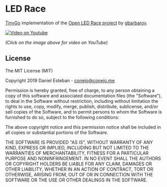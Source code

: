 # LED Race

[TinyGo](https://tinygo.org/) implementation of the [Open LED Race project](https://create.arduino.cc/projecthub/gbarbarov/open-led-race-a0331a) by [gbarbarov](https://github.com/gbarbarov/led-race).


[![Video on Youtube](http://img.youtube.com/vi/bXJm5zj4HV4/0.jpg)](http://www.youtube.com/watch?v=bXJm5zj4HV4)

_(Click on the image above for video on YouTube)_

## License

The MIT License (MIT)

Copyright 2019 Daniel Esteban - conejo@conejo.me

Permission is hereby granted, free of charge, to any person obtaining a copy of this software and associated documentation files (the "Software"), to deal in the Software without restriction, including without limitation the rights to use, copy, modify, merge, publish, distribute, sublicense, and/or sell copies of the Software, and to permit persons to whom the Software is furnished to do so, subject to the following conditions:

The above copyright notice and this permission notice shall be included in all copies or substantial portions of the Software.

THE SOFTWARE IS PROVIDED "AS IS", WITHOUT WARRANTY OF ANY KIND, EXPRESS OR IMPLIED, INCLUDING BUT NOT LIMITED TO THE WARRANTIES OF MERCHANTABILITY, FITNESS FOR A PARTICULAR PURPOSE AND NONINFRINGEMENT. IN NO EVENT SHALL THE AUTHORS OR COPYRIGHT HOLDERS BE LIABLE FOR ANY CLAIM, DAMAGES OR OTHER LIABILITY, WHETHER IN AN ACTION OF CONTRACT, TORT OR OTHERWISE, ARISING FROM, OUT OF OR IN CONNECTION WITH THE SOFTWARE OR THE USE OR OTHER DEALINGS IN THE SOFTWARE.


